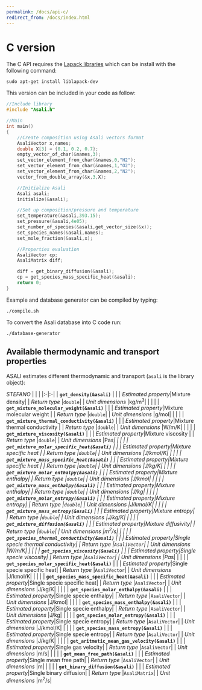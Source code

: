 ```yaml
---
permalink: /docs/api-c/
redirect_from: /docs/index.html
---
```


# **C version**
The C API requires the [Lapack libraries](http://www.netlib.org/lapack/) which can be install with the following command:

```
sudo apt-get install liblapack-dev
```  

This version can be included in your code as follow:  
```c
//Include library
#include "Asali.h"

//Main
int main()
{
    //Create composition using Asali vectors format
    AsaliVector x,names;
    double X[3] = {0.1, 0.2, 0.7};
    empty_vector_of_char(&names,3);
    set_vector_element_from_char(&names,0,"H2");
    set_vector_element_from_char(&names,1,"O2");
    set_vector_element_from_char(&names,2,"N2");
    vector_from_double_array(&x,3,X);

    //Initialize Asali
    Asali asali;
    initialize(&asali);

    //Set up composition/pressure and temperature
    set_temperature(&asali,393.15);
    set_pressure(&asali,4e05);
    set_number_of_species(&asali,get_vector_size(&x));
    set_species_names(&asali,names);
    set_mole_fraction(&asali,x);

    //Properties evaluation
    AsaliVector cp;
    AsaliMatrix diff;

    diff = get_binary_diffusion(&asali);
    cp = get_species_mass_specific_heat(&asali);
    return 0;
}
```
Example and database generator can be compiled by typing:
```
./compile.sh
```

To convert the Asali database into C code run:
```
./database-generator
```
## Available thermodynamic and transport properties
ASALI estimates different thermodynamic and transport (`asali` is the library object):

<div class="col-md-4 text-justify">

*STEFANO*
| | |
|:-|:-|
| **`get_density(&asali)`** | |
| *Estimated property*|Mixture density|
| *Return type*       |`double`|
| *Unit dimensions*   |kg/m<sup>3</sup>|
| | |
| **`get_mixture_molecular_weight(&asali)`** | |
| *Estimated property*|Mixture molecular weight |
| *Return type*       |`double`|
| *Unit dimensions*   |g/mol|
| | |
| **`get_mixture_thermal_conductivity(&asali)`** | |
| *Estimated property*|Mixture thermal conductivity |
| *Return type*       |`double`|
| *Unit dimensions*   |W/m/K|
| | |
| **`get_mixture_viscosity(&asali)`** | |
| *Estimated property*|Mixture viscosity |
| *Return type*       |`double`|
| *Unit dimensions*   |Pa*s|
| | |
| **`get_mixture_molar_specific_heat(&asali)`** | |
| *Estimated property*|Mixture specific heat |
| *Return type*       |`double`|
| *Unit dimensions*   |J/kmol/K|
| | |
| **`get_mixture_mass_specific_heat(&asali)`** | |
| *Estimated property*|Mixture specific heat |
| *Return type*       |`double`|
| *Unit dimensions*   |J/kg/K|
| | |
| **`get_mixture_molar_enthalpy(&asali)`** | |
| *Estimated property*|Mixture enthalpy|
| *Return type*       |`double`|
| *Unit dimensions*   |J/kmol|
| | |
| **`get_mixture_mass_enthalpy(&asali)`** | |
| *Estimated property*|Mixture enthalpy|
| *Return type*       |`double`|
| *Unit dimensions*   |J/kg|
| | |
| **`get_mixture_molar_entropy(&asali)`** | |
| *Estimated property*|Mixture entropy|
| *Return type*       |`double`|
| *Unit dimensions*   |J/kmol/K|
| | |
| **`get_mixture_mass_entropy(&asali)`** | |
| *Estimated property*|Mixture entropy|
| *Return type*       |`double`|
| *Unit dimensions*   |J/kg/K|
| | |
| **`get_mixture_diffusion(&asali)`** | |
| *Estimated property*|Mixture diffusivity|
| *Return type*       |`double`|
| *Unit dimensions*   |m<sup>2</sup>/s|
| | |
| **`get_species_thermal_conductivity(&asali)`** | |
| *Estimated property*|Single specie thermal conductivity|
| *Return type*       |`AsaliVector`|
| *Unit dimensions*   |W/m/K|
| | |
| **`get_species_viscosity(&asali)`** | |
| *Estimated property*|Single specie viscosity|
| *Return type*       |`AsaliVector`|
| *Unit dimensions*   |Pa*s|
| | |
| **`get_species_molar_specific_heat(&asali)`** | |
| *Estimated property*|Single specie specific heat|
| *Return type*       |`AsaliVector`|
| *Unit dimensions*   |J/kmol/K|
| | |
| **`get_species_mass_specific_heat(&asali)`** | |
| *Estimated property*|Single specie specific heat|
| *Return type*       |`AsaliVector`|
| *Unit dimensions*   |J/kg/K|
| | |
| **`get_species_molar_enthalpy(&asali)`** | |
| *Estimated property*|Single specie enthalpy|
| *Return type*       |`AsaliVector`|
| *Unit dimensions*   |J/kmol|
| | |
| **`get_species_mass_enthalpy(&asali)`** | |
| *Estimated property*|Single specie enthalpy|
| *Return type*       |`AsaliVector`|
| *Unit dimensions*   |J/kg|
| | |
| **`get_species_molar_entropy(&asali)`** | |
| *Estimated property*|Single specie entropy|
| *Return type*       |`AsaliVector`|
| *Unit dimensions*   |J/kmol/K|
| | |
| **`get_species_mass_entropy(&asali)`** | |
| *Estimated property*|Single specie entropy|
| *Return type*       |`AsaliVector`|
| *Unit dimensions*   |J/kg/K|
| | |
| **`get_aritmetic_mean_gas_velocity(&asali)`** | |
| *Estimated property*|Single gas velocity|
| *Return type*       |`AsaliVector`|
| *Unit dimensions*   |m/s|
| | |
| **`get_mean_free_path(&asali)`** | |
| *Estimated property*|Single mean free path|
| *Return type*       |`AsaliVector`|
| *Unit dimensions*   |m|
| | |
| **`get_binary_diffusion(&asali)`** | |
| *Estimated property*|Single binary diffusion|
| *Return type*       |`AsaliMatrix`|
| *Unit dimensions*   |m<sup>2</sup>/s|

</div>